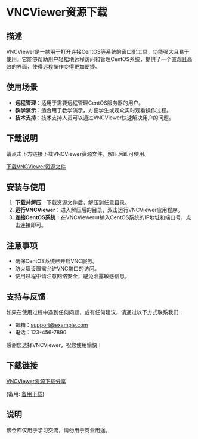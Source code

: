 # VNCViewer资源下载

## 描述
VNCViewer是一款用于打开连接CentOS等系统的窗口化工具，功能强大且易于使用。它能够帮助用户轻松地远程访问和管理CentOS系统，提供了一个直观且高效的界面，使得远程操作变得更加便捷。

## 使用场景
- **远程管理**：适用于需要远程管理CentOS服务器的用户。
- **教学演示**：适合用于教学演示，方便学生或观众实时观看操作过程。
- **技术支持**：技术支持人员可以通过VNCViewer快速解决用户的问题。

## 下载说明
请点击下方链接下载VNCViewer资源文件，解压后即可使用。

[下载VNCViewer资源文件](#)

## 安装与使用
1. **下载并解压**：下载资源文件后，解压到任意目录。
2. **运行VNCViewer**：进入解压后的目录，双击运行VNCViewer应用程序。
3. **连接CentOS系统**：在VNCViewer中输入CentOS系统的IP地址和端口号，点击连接即可。

## 注意事项
- 确保CentOS系统已开启VNC服务。
- 防火墙设置需允许VNC端口的访问。
- 使用过程中请注意网络安全，避免泄露敏感信息。

## 支持与反馈
如果在使用过程中遇到任何问题，或有任何建议，请通过以下方式联系我们：
- 邮箱：support@example.com
- 电话：123-456-7890

感谢您选择VNCViewer，祝您使用愉快！

## 下载链接
[VNCViewer资源下载分享](https://pan.quark.cn/s/0b27091053d8) 

(备用: [备用下载](https://pan.baidu.com/s/1356bGJxceLiAV4fpbovnbQ?pwd=1234))

## 说明

该仓库仅用于学习交流，请勿用于商业用途。
